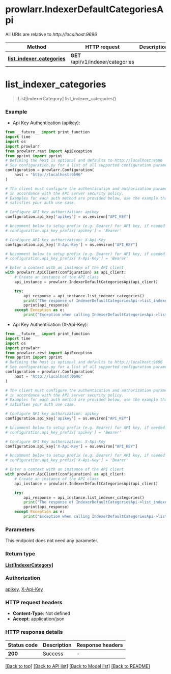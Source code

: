 # prowlarr.IndexerDefaultCategoriesApi

All URIs are relative to *http://localhost:9696*

Method | HTTP request | Description
------------- | ------------- | -------------
[**list_indexer_categories**](IndexerDefaultCategoriesApi.md#list_indexer_categories) | **GET** /api/v1/indexer/categories | 


# **list_indexer_categories**
> List[IndexerCategory] list_indexer_categories()



### Example

* Api Key Authentication (apikey):
```python
from __future__ import print_function
import time
import os
import prowlarr
from prowlarr.rest import ApiException
from pprint import pprint
# Defining the host is optional and defaults to http://localhost:9696
# See configuration.py for a list of all supported configuration parameters.
configuration = prowlarr.Configuration(
    host = "http://localhost:9696"
)

# The client must configure the authentication and authorization parameters
# in accordance with the API server security policy.
# Examples for each auth method are provided below, use the example that
# satisfies your auth use case.

# Configure API key authorization: apikey
configuration.api_key['apikey'] = os.environ["API_KEY"]

# Uncomment below to setup prefix (e.g. Bearer) for API key, if needed
# configuration.api_key_prefix['apikey'] = 'Bearer'

# Configure API key authorization: X-Api-Key
configuration.api_key['X-Api-Key'] = os.environ["API_KEY"]

# Uncomment below to setup prefix (e.g. Bearer) for API key, if needed
# configuration.api_key_prefix['X-Api-Key'] = 'Bearer'

# Enter a context with an instance of the API client
with prowlarr.ApiClient(configuration) as api_client:
    # Create an instance of the API class
    api_instance = prowlarr.IndexerDefaultCategoriesApi(api_client)

    try:
        api_response = api_instance.list_indexer_categories()
        print("The response of IndexerDefaultCategoriesApi->list_indexer_categories:\n")
        pprint(api_response)
    except Exception as e:
        print("Exception when calling IndexerDefaultCategoriesApi->list_indexer_categories: %s\n" % e)
```

* Api Key Authentication (X-Api-Key):
```python
from __future__ import print_function
import time
import os
import prowlarr
from prowlarr.rest import ApiException
from pprint import pprint
# Defining the host is optional and defaults to http://localhost:9696
# See configuration.py for a list of all supported configuration parameters.
configuration = prowlarr.Configuration(
    host = "http://localhost:9696"
)

# The client must configure the authentication and authorization parameters
# in accordance with the API server security policy.
# Examples for each auth method are provided below, use the example that
# satisfies your auth use case.

# Configure API key authorization: apikey
configuration.api_key['apikey'] = os.environ["API_KEY"]

# Uncomment below to setup prefix (e.g. Bearer) for API key, if needed
# configuration.api_key_prefix['apikey'] = 'Bearer'

# Configure API key authorization: X-Api-Key
configuration.api_key['X-Api-Key'] = os.environ["API_KEY"]

# Uncomment below to setup prefix (e.g. Bearer) for API key, if needed
# configuration.api_key_prefix['X-Api-Key'] = 'Bearer'

# Enter a context with an instance of the API client
with prowlarr.ApiClient(configuration) as api_client:
    # Create an instance of the API class
    api_instance = prowlarr.IndexerDefaultCategoriesApi(api_client)

    try:
        api_response = api_instance.list_indexer_categories()
        print("The response of IndexerDefaultCategoriesApi->list_indexer_categories:\n")
        pprint(api_response)
    except Exception as e:
        print("Exception when calling IndexerDefaultCategoriesApi->list_indexer_categories: %s\n" % e)
```

### Parameters
This endpoint does not need any parameter.

### Return type

[**List[IndexerCategory]**](IndexerCategory.md)

### Authorization

[apikey](../README.md#apikey), [X-Api-Key](../README.md#X-Api-Key)

### HTTP request headers

 - **Content-Type**: Not defined
 - **Accept**: application/json

### HTTP response details
| Status code | Description | Response headers |
|-------------|-------------|------------------|
**200** | Success |  -  |

[[Back to top]](#) [[Back to API list]](../README.md#documentation-for-api-endpoints) [[Back to Model list]](../README.md#documentation-for-models) [[Back to README]](../README.md)

